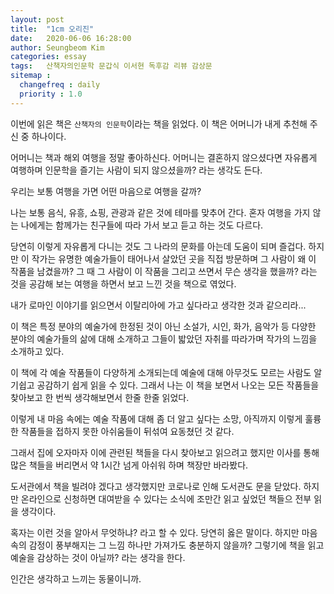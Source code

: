 ```yaml
---
layout: post
title:  "1cm 오리진"
date:   2020-06-06 16:28:00
author: Seungbeom Kim
categories: essay
tags:	산책자의인문학 문갑식 이서현 독후감 리뷰 감상문
sitemap :
  changefreq : daily
  priority : 1.0
---
```


이번에 읽은 책은 `산책자의 인문학`이라는 책을 읽었다. 이 책은 어머니가 내게 추천해 주신 중 하나이다.

어머니는 책과 해외 여행을 정말 좋아하신다. 어머니는 결혼하지 않으셨다면 자유롭게 여행하며 인문학을 즐기는 사람이 되지 않으셨을까? 라는 생각도 든다.

우리는 보통 여행을 가면 어떤 마음으로 여행을 갈까?

나는 보통 음식, 유흥, 쇼핑, 관광과 같은 것에 테마를 맞추어 간다. 혼자 여행을 가지 않는 나에게는 함께가는 친구들에 따라 가서 보고 듣고 하는 것도 다르다.

당연히 이렇게 자유롭게 다니는 것도 그 나라의 문화를 아는데 도움이 되며 즐겁다. 하지만 이 작가는 유명한 예술가들이 태어나서 살았던 곳을 직접 방문하며 그 사람이 왜 이 작품을 남겼을까? 그 때 그 사람이 이 작품을 그리고 쓰면서 무슨 생각을 했을까? 라는 것을 공감해 보는 여행을 하면서 보고 느낀 것을 책으로 엮었다.

내가 로마인 이야기를 읽으면서 이탈리아에 가고 싶다라고 생각한 것과 같으리라...

이 책은 특정 분야의 예술가에 한정된 것이 아닌 소설가, 시인, 화가, 음악가 등 다양한 분야의 예술가들의 삶에 대해 소개하고 그들이 밟았던 자취를 따라가며 작가의 느낌을 소개하고 있다.

이 책에 각 예술 작품들이 다양하게 소개되는데 예술에 대해 아무것도 모르는 사람도 알기쉽고 공감하기 쉽게 읽을 수 있다. 그래서 나는 이 책을 보면서 나오는 모든 작품들을 찾아보고 한 번씩 생각해보면서 한줄 한줄 읽었다.

이렇게 내 마음 속에는 예술 작품에 대해 좀 더 알고 싶다는 소망, 아직까지 이렇게 훌륭한 작품들을 접하지 못한 아쉬움들이 뒤섞여 요동쳤던 것 같다.

그래서 집에 오자마자 이에 관련된 책들을 다시 찾아보고 읽으려고 했지만 이사를 통해 많은 책들을 버리면서 약 1시간 넘게 아쉬워 하며 책장만 바라봤다.

도서관에서 책을 빌려야 겠다고 생각했지만 코로나로 인해 도서관도 문을 닫았다. 하지만 온라인으로 신청하면 대여받을 수 있다는 소식에 조만간 읽고 싶었던 책들으 전부 읽을 생각이다.

혹자는 이런 것을 알아서 무엇하냐? 라고 할 수 있다. 당연히 옳은 말이다. 하지만 마음 속의 감정이 풍부해지는 그 느낌 하나만 가져가도 충분하지 않을까? 그렇기에 책을 읽고 예술을 감상하는 것이 아닐까? 라는 생각을 한다.

인간은 생각하고 느끼는 동물이니까.
